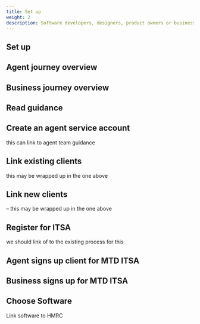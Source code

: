 ```yaml
---
title: Set up
weight: 2
description: Software developers, designers, product owners or business analysts. Integrate your software with the Income Tax API for Making Tax Digital.
---
```


## Set up

## Agent journey overview

## Business journey overview

## Read guidance

## Create an agent service account

this can link to agent team guidance
 
## Link existing clients  

this may be wrapped up in the one above

## Link new clients 

– this may be wrapped up in the one above

## Register for ITSA 

we should link of to the existing process for this

## Agent signs up client for MTD ITSA

## Business signs up for MTD ITSA

## Choose Software

Link software to HMRC
